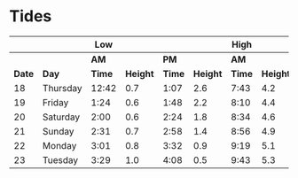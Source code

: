 # Tides

| ||**Low**||||**High**||||
|---|---|---|---|---|---|---|---|---|---|
| ||**AM**||**PM**||**AM**||**PM**||
|**Date**|**Day**|**Time**|**Height**|**Time**|**Height**|**Time**|**Height**|**Time**|**Height**|
|18|Thursday|12:42|0.7|1:07|2.6|7:43|4.2|6:33|4.3|
|19|Friday|1:24|0.6|1:48|2.2|8:10|4.4|7:25|4.5|
|20|Saturday|2:00|0.6|2:24|1.8|8:34|4.6|8:10|4.6|
|21|Sunday|2:31|0.7|2:58|1.4|8:56|4.9|8:52|4.6|
|22|Monday|3:01|0.8|3:32|0.9|9:19|5.1|9:32|4.6|
|23|Tuesday|3:29|1.0|4:08|0.5|9:43|5.3|10:14|4.6|
